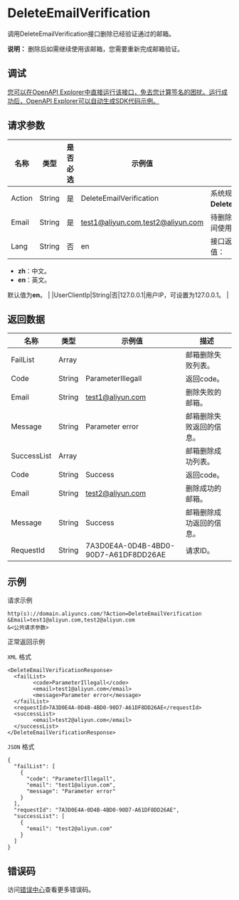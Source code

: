 # DeleteEmailVerification

调用DeleteEmailVerification接口删除已经验证通过的邮箱。

**说明：** 删除后如需继续使用该邮箱，您需要重新完成邮箱验证。

## 调试

[您可以在OpenAPI Explorer中直接运行该接口，免去您计算签名的困扰。运行成功后，OpenAPI Explorer可以自动生成SDK代码示例。](https://api.aliyun.com/#product=Domain&api=DeleteEmailVerification&type=RPC&version=2018-01-29)

## 请求参数

|名称|类型|是否必选|示例值|描述|
|--|--|----|---|--|
|Action|String|是|DeleteEmailVerification|系统规定参数，取值：**DeleteEmailVerification**。 |
|Email|String|是|test1@aliyun.com,test2@aliyun.com|待删除的邮箱，多个邮箱之间使用英文逗号（,）隔开。 |
|Lang|String|否|en|接口返回错误信息语言。取值：

 -   **zh**：中文。
-   **en**：英文。

 默认值为**en**。 |
|UserClientIp|String|否|127.0.0.1|用户IP，可设置为127.0.0.1。 |

## 返回数据

|名称|类型|示例值|描述|
|--|--|---|--|
|FailList|Array| |邮箱删除失败列表。 |
|Code|String|ParameterIllegall|返回code。 |
|Email|String|test1@aliyun.com|删除失败的邮箱。 |
|Message|String|Parameter error|邮箱删除失败返回的信息。 |
|SuccessList|Array| |邮箱删除成功列表。 |
|Code|String|Success|返回code。 |
|Email|String|test2@aliyun.com|删除成功的邮箱。 |
|Message|String|Success|邮箱删除成功返回的信息。 |
|RequestId|String|7A3D0E4A-0D4B-4BD0-90D7-A61DF8DD26AE|请求ID。 |

## 示例

请求示例

```
http(s)://domain.aliyuncs.com/?Action=DeleteEmailVerification
&Email=test1@aliyun.com,test2@aliyun.com
&<公共请求参数>
```

正常返回示例

`XML` 格式

```
<DeleteEmailVerificationResponse>
  <failList>
        <code>ParameterIllegall</code>
        <email>test1@aliyun.com</email>
        <message>Parameter error</message>
  </failList>
  <requestId>7A3D0E4A-0D4B-4BD0-90D7-A61DF8DD26AE</requestId>
  <successList>
        <email>test2@aliyun.com</email>
  </successList>
</DeleteEmailVerificationResponse>
```

`JSON` 格式

```
{
  "failList": [
    {
      "code": "ParameterIllegall",
      "email": "test1@aliyun.com",
      "message": "Parameter error"
    }
  ],
  "requestId": "7A3D0E4A-0D4B-4BD0-90D7-A61DF8DD26AE",
  "successList": [
    {
      "email": "test2@aliyun.com"
    }
  ]
}
```

## 错误码

访问[错误中心](https://error-center.alibabacloud.com/status/product/Domain)查看更多错误码。

